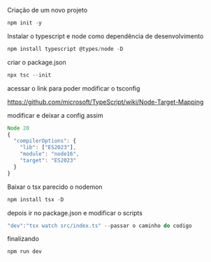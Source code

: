 Criação de um novo projeto

```jsx
npm init -y
```

Instalar o typescript e node como dependência de desenvolvimento

```jsx
npm install typescript @types/node -D
```

criar o package.json

```jsx
npx tsc --init
```

acessar o link para poder modificar o tsconfig

https://github.com/microsoft/TypeScript/wiki/Node-Target-Mapping

modificar e deixar a config assim

```jsx
Node 20
{
  "compilerOptions": {
    "lib": ["ES2023"],
    "module": "node16",
    "target": "ES2023"
  }
}
```

Baixar o tsx parecido o nodemon

```jsx
npm install tsx -D
```

depois ir no package.json e modificar o scripts 

```jsx
"dev":"tsx watch src/index.ts" --passar o caminho do codigo
```

finalizando

```jsx
npm run dev
```
